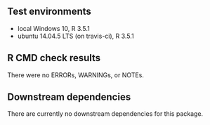 ## Test environments
* local Windows 10, R 3.5.1
* ubuntu 14.04.5 LTS (on travis-ci), R 3.5.1

## R CMD check results
There were no ERRORs, WARNINGs, or NOTEs.

## Downstream dependencies
There are currently no downstream dependencies for this package.
